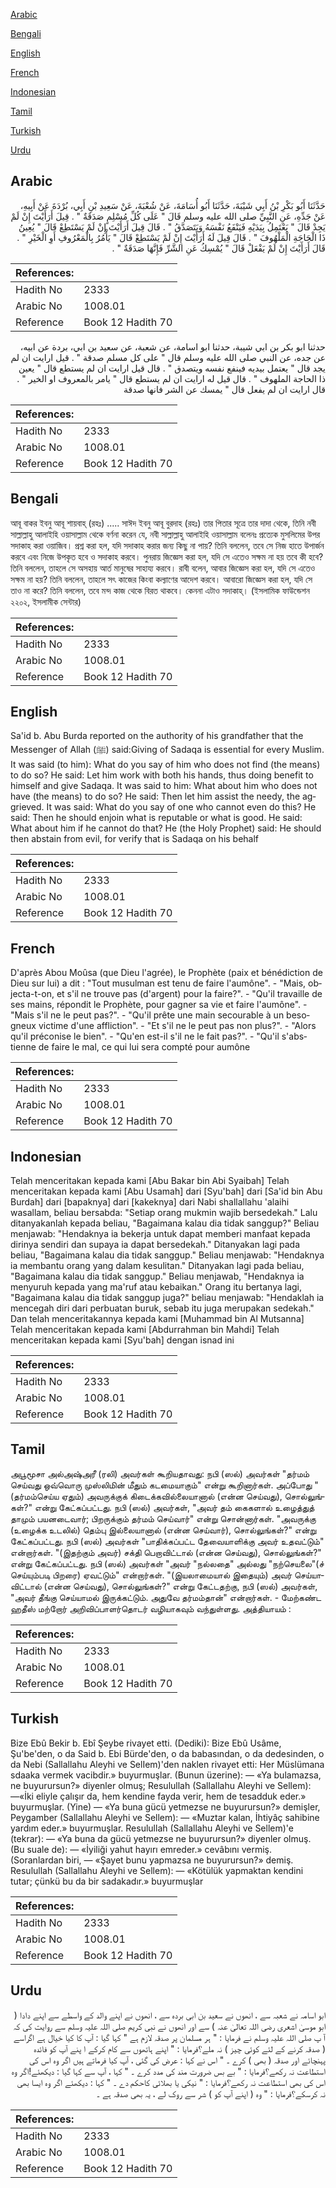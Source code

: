 [Arabic](#arabic)

[Bengali](#bengali)

[English](#english)

[French](#french)

[Indonesian](#indonesian)

[Tamil](#tamil)

[Turkish](#turkish)

[Urdu](#urdu)

## Arabic


<div dir="rtl" lang="ar" style={{fontSize:'larger',backgroundColor:'#f8f9fa',padding:20}}>
حَدَّثَنَا أَبُو بَكْرِ بْنُ أَبِي شَيْبَةَ، حَدَّثَنَا أَبُو أُسَامَةَ، عَنْ شُعْبَةَ، عَنْ سَعِيدِ بْنِ أَبِي، بُرْدَةَ عَنْ أَبِيهِ، عَنْ جَدِّهِ، عَنِ النَّبِيِّ صلى الله عليه وسلم قَالَ ‏"‏ عَلَى كُلِّ مُسْلِمٍ صَدَقَةٌ ‏"‏ ‏.‏ قِيلَ أَرَأَيْتَ إِنْ لَمْ يَجِدْ قَالَ ‏"‏ يَعْتَمِلُ بِيَدَيْهِ فَيَنْفَعُ نَفْسَهُ وَيَتَصَدَّقُ ‏"‏ ‏.‏ قَالَ قِيلَ أَرَأَيْتَ إِنْ لَمْ يَسْتَطِعْ قَالَ ‏"‏ يُعِينُ ذَا الْحَاجَةِ الْمَلْهُوفَ ‏"‏ ‏.‏ قَالَ قِيلَ لَهُ أَرَأَيْتَ إِنْ لَمْ يَسْتَطِعْ قَالَ ‏"‏ يَأْمُرُ بِالْمَعْرُوفِ أَوِ الْخَيْرِ ‏"‏ ‏.‏ قَالَ أَرَأَيْتَ إِنْ لَمْ يَفْعَلْ قَالَ ‏"‏ يُمْسِكُ عَنِ الشَّرِّ فَإِنَّهَا صَدَقَةٌ ‏"‏ ‏.‏
</div>
<div style={{backgroundColor:'#f8f9fa',padding:20, marginBottom: 10}}><table> <thead> <tr> <th>References:</th> <th></th> </tr> </thead> <tbody><tr><td>Hadith No</td><td>2333</td></tr><tr><td>Arabic No</td><td>1008.01</td></tr><tr><td>Reference</td><td>Book 12 Hadith 70</td></tr></tbody></table></div>


<div dir="rtl" lang="ar" style={{fontSize:'larger',backgroundColor:'#f8f9fa',padding:20}}>
حدثنا ابو بكر بن ابي شيبة، حدثنا ابو اسامة، عن شعبة، عن سعيد بن ابي، بردة عن ابيه، عن جده، عن النبي صلى الله عليه وسلم قال " على كل مسلم صدقة " . قيل ارايت ان لم يجد قال " يعتمل بيديه فينفع نفسه ويتصدق " . قال قيل ارايت ان لم يستطع قال " يعين ذا الحاجة الملهوف " . قال قيل له ارايت ان لم يستطع قال " يامر بالمعروف او الخير " . قال ارايت ان لم يفعل قال " يمسك عن الشر فانها صدقة
</div>
<div style={{backgroundColor:'#f8f9fa',padding:20, marginBottom: 10}}><table> <thead> <tr> <th>References:</th> <th></th> </tr> </thead> <tbody><tr><td>Hadith No</td><td>2333</td></tr><tr><td>Arabic No</td><td>1008.01</td></tr><tr><td>Reference</td><td>Book 12 Hadith 70</td></tr></tbody></table></div>

## Bengali


<div dir="ltr" lang="bn" style={{fontSize:'larger',backgroundColor:'#f8f9fa',padding:20}}>
আবূ বাকর ইবনু আবূ শায়বাহ্ (রহঃ) ..... সাঈদ ইবনু আবূ বুরদাহ (রহঃ) তার পিতার সূত্রে তার দাদা থেকে, তিনি নবী সাল্লাল্লাহু আলাইহি ওয়াসাল্লাম থেকে বর্ণনা করেন যে, নবী সাল্লাল্লাহু আলাইহি ওয়াসাল্লাম বলেনঃ প্রত্যেক মুসলিমের উপর সদাকাহ করা ওয়াজিব। প্রশ্ন করা হল, যদি সদাকাহ করার জন্য কিছু না পায়? তিনি বললেন, তবে সে নিজ হাতে উপার্জন করবে এবং নিজে উপকৃত হবে ও সদাকাহ করবে। পুনরায় জিজ্ঞেস করা হল, যদি সে এতেও সক্ষম না হয় তবে কী হবে? তিনি বললেন, তাহলে সে অসহায় আর্ত মানুষের সাহায্য করবে। রাবী বলেন, আবার জিজ্ঞেস করা হল, যদি সে এতেও সক্ষম না হয়? তিনি বললেন, তাহলে সৎ কাজের কিংবা কল্যাণের আদেশ করবে। আবারো জিজ্ঞেস করা হল, যদি সে তাও না করে? তিনি বললেন, তবে মন্দ কাজ থেকে বিরত থাকবে। কেননা এটাও সদাকাহ্। (ইসলামিক ফাউন্ডেশন ২২০২, ইসলামীক সেন্টার)
</div>
<div style={{backgroundColor:'#f8f9fa',padding:20, marginBottom: 10}}><table> <thead> <tr> <th>References:</th> <th></th> </tr> </thead> <tbody><tr><td>Hadith No</td><td>2333</td></tr><tr><td>Arabic No</td><td>1008.01</td></tr><tr><td>Reference</td><td>Book 12 Hadith 70</td></tr></tbody></table></div>

## English


<div dir="ltr" lang="en" style={{fontSize:'larger',backgroundColor:'#f8f9fa',padding:20}}>
Sa'id b. Abu Burda reported on the authority of his grandfather that the Messenger of Allah (ﷺ) said:Giving of Sadaqa is essential for every Muslim. It was said (to him): What do you say of him who does not find (the means) to do so? He said: Let him work with both his hands, thus doing benefit to himself and give Sadaqa. It was said to him: What about him who does not have (the means) to do so? He said: Then let him assist the needy, the aggrieved. It was said: What do you say of one who cannot even do this? He said: Then he should enjoin what is reputable or what is good. He said: What about him if he cannot do that? He (the Holy Prophet) said: He should then abstain from evil, for verify that is Sadaqa on his behalf
</div>
<div style={{backgroundColor:'#f8f9fa',padding:20, marginBottom: 10}}><table> <thead> <tr> <th>References:</th> <th></th> </tr> </thead> <tbody><tr><td>Hadith No</td><td>2333</td></tr><tr><td>Arabic No</td><td>1008.01</td></tr><tr><td>Reference</td><td>Book 12 Hadith 70</td></tr></tbody></table></div>

## French


<div dir="ltr" lang="fr" style={{fontSize:'larger',backgroundColor:'#f8f9fa',padding:20}}>
D'après Abou Moûsa (que Dieu l'agrée), le Prophète (paix et bénédiction de Dieu sur lui) a dit : "Tout musulman est tenu de faire l'aumône". - "Mais, objecta-t-on, et s'il ne trouve pas (d'argent) pour la faire?". - "Qu'il travaille de ses mains, répondit le Prophète, pour gagner sa vie et faire l'aumône". - "Mais s'il ne le peut pas?". - "Qu'il prête une main secourable à un besogneux victime d'une affliction". - "Et s'il ne le peut pas non plus?". - "Alors qu'il préconise le bien". - "Qu'en est-il s'il ne le fait pas?". - "Qu'il s'abstienne de faire le mal, ce qui lui sera compté pour aumône
</div>
<div style={{backgroundColor:'#f8f9fa',padding:20, marginBottom: 10}}><table> <thead> <tr> <th>References:</th> <th></th> </tr> </thead> <tbody><tr><td>Hadith No</td><td>2333</td></tr><tr><td>Arabic No</td><td>1008.01</td></tr><tr><td>Reference</td><td>Book 12 Hadith 70</td></tr></tbody></table></div>

## Indonesian


<div dir="ltr" lang="id" style={{fontSize:'larger',backgroundColor:'#f8f9fa',padding:20}}>
Telah menceritakan kepada kami [Abu Bakar bin Abi Syaibah] Telah menceritakan kepada kami [Abu Usamah] dari [Syu'bah] dari [Sa'id bin Abu Burdah] dari [bapaknya] dari [kakeknya] dari Nabi shallallahu 'alaihi wasallam, beliau bersabda: "Setiap orang mukmin wajib bersedekah." Lalu ditanyakanlah kepada beliau, "Bagaimana kalau dia tidak sanggup?" Beliau menjawab: "Hendaknya ia bekerja untuk dapat memberi manfaat kepada dirinya sendiri dan supaya ia dapat bersedekah." Ditanyakan lagi pada beliau, "Bagaimana kalau dia tidak sanggup." Beliau menjawab: "Hendaknya ia membantu orang yang dalam kesulitan." Ditanyakan lagi pada beliau, "Bagaimana kalau dia tidak sanggup." Beliau menjawab, "Hendaknya ia menyuruh kepada yang ma'ruf atau kebaikan." Orang itu bertanya lagi, "Bagaimana kalau dia tidak sanggup juga?" beliau menjawab: "Hendaklah ia mencegah diri dari perbuatan buruk, sebab itu juga merupakan sedekah." Dan telah menceritakannya kepada kami [Muhammad bin Al Mutsanna] Telah menceritakan kepada kami [Abdurrahman bin Mahdi] Telah menceritakan kepada kami [Syu'bah] dengan isnad ini
</div>
<div style={{backgroundColor:'#f8f9fa',padding:20, marginBottom: 10}}><table> <thead> <tr> <th>References:</th> <th></th> </tr> </thead> <tbody><tr><td>Hadith No</td><td>2333</td></tr><tr><td>Arabic No</td><td>1008.01</td></tr><tr><td>Reference</td><td>Book 12 Hadith 70</td></tr></tbody></table></div>

## Tamil


<div dir="ltr" lang="ta" style={{fontSize:'larger',backgroundColor:'#f8f9fa',padding:20}}>
அபூமூசா அல்அஷ்அரீ (ரலி) அவர்கள் கூறியதாவது: நபி (ஸல்) அவர்கள் "தர்மம் செய்வது ஒவ்வொரு முஸ்லிமின் மீதும் கடமையாகும்" என்று கூறினார்கள். அப்போது "(தர்மம்செய்ய ஏதும்) அவருக்குக் கிடைக்கவில்லையானால் (என்ன செய்வது), சொல்லுங்கள்?" என்று கேட்கப்பட்டது. நபி (ஸல்) அவர்கள், "அவர் தம் கைகளால் உழைத்துத் தாமும் பயனடைவார்; பிறருக்கும் தர்மம் செய்வார்" என்று சொன்னார்கள். "அவருக்கு (உழைக்க உடலில்) தெம்பு இல்லையானால் (என்ன செய்வார்), சொல்லுங்கள்?" என்று கேட்கப்பட்டது. நபி (ஸல்) அவர்கள் "பாதிக்கப்பட்ட தேவையாளிக்கு அவர் உதவட்டும்" என்றார்கள். "(இதற்கும் அவர்) சக்தி பெறாவிட்டால் (என்ன செய்வது), சொல்லுங்கள்?" என்று கேட்கப்பட்டது. நபி (ஸல்) அவர்கள் "அவர் "நல்லதை" அல்லது "நற்செயலை"(ச் செய்யும்படி பிறரை) ஏவட்டும்" என்றார்கள். "(இயலாமையால் இதையும்) அவர் செய்யாவிட்டால் (என்ன செய்வது), சொல்லுங்கள்?" என்று கேட்டதற்கு, நபி (ஸல்) அவர்கள், "அவர் தீங்கு செய்யாமல் இருக்கட்டும். அதுவே தர்மம்தான்" என்றார்கள். - மேற்கண்ட ஹதீஸ் மற்றோர் அறிவிப்பாளர்தொடர் வழியாகவும் வந்துள்ளது. அத்தியாயம் :
</div>
<div style={{backgroundColor:'#f8f9fa',padding:20, marginBottom: 10}}><table> <thead> <tr> <th>References:</th> <th></th> </tr> </thead> <tbody><tr><td>Hadith No</td><td>2333</td></tr><tr><td>Arabic No</td><td>1008.01</td></tr><tr><td>Reference</td><td>Book 12 Hadith 70</td></tr></tbody></table></div>

## Turkish


<div dir="ltr" lang="tr" style={{fontSize:'larger',backgroundColor:'#f8f9fa',padding:20}}>
Bize Ebû Bekir b. Ebî Şeybe rivayet etti. (Dediki): Bize Ebû Usâme, Şu'be'den, o da Said b. Ebi Bürde'den, o da babasından, o da dedesinden, o da Nebi (Sallallahu Aleyhi ve SelIem)'den naklen rivayet etti: Her Müslümana sdaaka vermek vacibdir.» buyurmuşlar. (Bunun üzerine): — «Ya bulamazsa, ne buyurursun?» diyenler olmuş; Resulullah (Sallallahu Aleyhi ve Sellem): —«İki eliyle çalışır da, hem kendine fayda verir, hem de tesadduk eder.» buyurmuşlar. (Yine) — «Ya buna gücü yetmezse ne buyurursun?» demişler, Peygamber (Sallallahu Aleyhi ve Sellem): — «Muztar kalan, İhtiyâç sahibine yardım eder.» buyurmuşlar. Resulullah (Sallallahu Aleyhi ve Sellem)'e (tekrar): — «Ya buna da gücü yetmezse ne buyurursun?» diyenler olmuş. (Bu suale de): — «İyiliği yahut hayırı emreder.» cevâbını vermiş. (Soranlardan biri, — «Şayet bunu yapmazsa ne buyurursun?» demiş. Resulullah (Sallallahu Aleyhi ve Sellem): — «Kötülük yapmaktan kendini tutar; çünkü bu da bir sadakadır.» buyurmuşlar
</div>
<div style={{backgroundColor:'#f8f9fa',padding:20, marginBottom: 10}}><table> <thead> <tr> <th>References:</th> <th></th> </tr> </thead> <tbody><tr><td>Hadith No</td><td>2333</td></tr><tr><td>Arabic No</td><td>1008.01</td></tr><tr><td>Reference</td><td>Book 12 Hadith 70</td></tr></tbody></table></div>

## Urdu


<div dir="rtl" lang="ur" style={{fontSize:'larger',backgroundColor:'#f8f9fa',padding:20}}>
ابو اسامہ نے شعبہ سے ، انھوں نے سعید بن ابی بردہ سے ، انھوں نے اپنے والد کے واسطے سے اپنے دادا ( ابو موسیٰ اشعری رضی اللہ تعالیٰ عنہ ) سے اور انھوں نے نبی کریم صلی اللہ علیہ وسلم سے روایت کی کہ آ پ صلی اللہ علیہ وسلم نے فرمایا : " ہر مسلمان پر صدقہ لازم ہے " کہا گیا : آپ کا کیا خیال ہے اگراسے ( صدقہ کرنے کے لئے کوئی چیز ) نہ ملے؟فرمایا : " اپنے ہاتھوں سے کام کرکے ا پنے آپ کو فائدہ پہنچائے اور صدقہ ( بھی ) کرے ۔ " اس نے کہا : عرض کی گئی ، آپ کیا فرماتے ہیں اگر وہ اس کی استطاعت نہ رکھے؟فرمایا : " بے بس ضرورت مند کی مدد کرے ۔ " کہا ، آپ سے کہا گیا : دیکھئے!اگر وہ اس کی بھی استطاعت نہ رکھے؟فرمایا : " نیکی یا بھلائی کاحکم دے ۔ " کہا : دیکھئے اگر وہ ایسا بھی نہ کرسکے؟فرمایا : " وہ ( اپنے آپ کو ) شر سے روک لے ، یہ بھی صدقہ ہے ۔
</div>
<div style={{backgroundColor:'#f8f9fa',padding:20, marginBottom: 10}}><table> <thead> <tr> <th>References:</th> <th></th> </tr> </thead> <tbody><tr><td>Hadith No</td><td>2333</td></tr><tr><td>Arabic No</td><td>1008.01</td></tr><tr><td>Reference</td><td>Book 12 Hadith 70</td></tr></tbody></table></div>